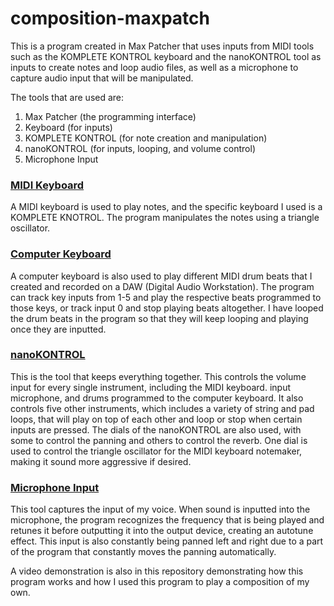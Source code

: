 # composition-maxpatch
This is a program created in Max Patcher that uses inputs from MIDI tools such as the KOMPLETE KONTROL keyboard and the nanoKONTROL tool as inputs to create notes and loop audio files, as well as a microphone to capture audio input that will be manipulated.

The tools that are used are:
1. Max Patcher (the programming interface)
2. Keyboard (for inputs)
3. KOMPLETE KONTROL (for note creation and manipulation)
4. nanoKONTROL (for inputs, looping, and volume control)
5. Microphone Input

### <ins>MIDI Keyboard<ins>
A MIDI keyboard is used to play notes, and the specific keyboard I used is a KOMPLETE KNOTROL. The program manipulates the notes using a triangle oscillator.

### <ins>Computer Keyboard<ins>
A computer keyboard is also used to play different MIDI drum beats that I created and recorded on a DAW (Digital Audio Workstation). The program can track key inputs from 1-5 and play the respective beats programmed to those keys, or track input 0 and stop playing beats altogether. I have looped the drum beats in the program so that they will keep looping and playing once they are inputted.

### <ins>nanoKONTROL<ins>
This is the tool that keeps everything together. This controls the volume input for every single instrument, including the MIDI keyboard. input microphone, and drums programmed to the computer keyboard. It also controls five other instruments, which includes a variety of string and pad loops, that will play on top of each other and loop or stop when certain inputs are pressed. The dials of the nanoKONTROL are also used, with some to control the panning and others to control the reverb. One dial is used to control the triangle oscillator for the MIDI keyboard notemaker, making it sound more aggressive if desired.

### <ins>Microphone Input<ins>
This tool captures the input of my voice. When sound is inputted into the microphone, the program recognizes the frequency that is being played and retunes it before outputting it into the output device, creating an autotune effect. This input is also constantly being panned left and right due to a part of the program that constantly moves the panning automatically.



A video demonstration is also in this repository demonstrating how this program works and how I used this program to play a composition of my own.

